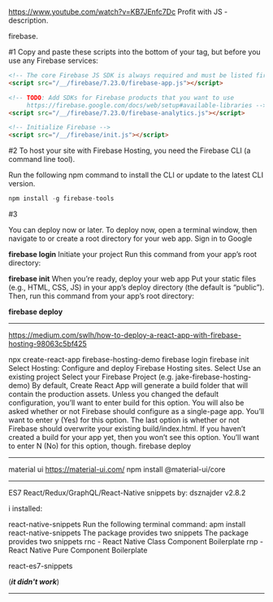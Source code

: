 https://www.youtube.com/watch?v=KB7JEnfc7Dc
Profit with JS - description.



firebase.

#1
Copy and paste these scripts into the bottom of your <body> tag, but before you use any Firebase services:

```html
<!-- The core Firebase JS SDK is always required and must be listed first -->
<script src="/__/firebase/7.23.0/firebase-app.js"></script>

<!-- TODO: Add SDKs for Firebase products that you want to use
     https://firebase.google.com/docs/web/setup#available-libraries -->
<script src="/__/firebase/7.23.0/firebase-analytics.js"></script>

<!-- Initialize Firebase -->
<script src="/__/firebase/init.js"></script>
```
#2
To host your site with Firebase Hosting, you need the Firebase CLI (a command line tool).

Run the following npm command to install the CLI or update to the latest CLI version.

```js
npm install -g firebase-tools

```

#3

You can deploy now or later. To deploy now, open a terminal window, then navigate to or create a root directory for your web app.
Sign in to Google

**firebase login**
Initiate your project
Run this command from your app’s root directory:

**firebase init**
When you’re ready, deploy your web app
Put your static files (e.g., HTML, CSS, JS) in your app’s deploy directory (the default is “public”). Then, run this command from your app’s root directory:

**firebase deploy**


-------------
https://medium.com/swlh/how-to-deploy-a-react-app-with-firebase-hosting-98063c5bf425

npx create-react-app firebase-hosting-demo
firebase login
firebase init
    Select Hosting: Configure and deploy Firebase Hosting sites.
    Select Use an existing project
    Select your Firebase Project (e.g. jake-firebase-hosting-demo)
        By default, Create React App will generate a build folder that will contain the production assets. Unless you changed the default configuration, you’ll want to enter build for this option.
        You will also be asked whether or not Firebase should configure as a single-page app. You’ll want to enter y (Yes) for this option.
        The last option is whether or not Firebase should overwrite your existing build/index.html. If you haven’t created a build for your app yet, then you won’t see this option. You’ll want to enter N (No) for this option, though.
firebase deploy

-----------

material ui
https://material-ui.com/
npm install @material-ui/core


____________


ES7 React/Redux/GraphQL/React-Native snippets
by: dsznajder
v2.8.2

i installed:

react-native-snippets
    Run the following terminal command:
      apm install react-native-snippets
      The package provides two snippets
    The package provides two snippets
      rnc - React Native Class Component Boilerplate
      rnp - React Native Pure Component Boilerplate

react-es7-snippets

(***it didn't work***)
________________
